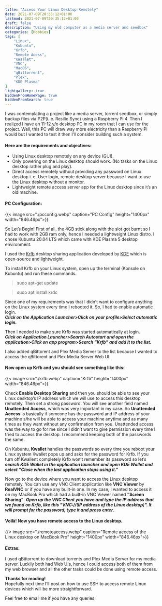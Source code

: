 ```yaml
---
title: "Access Your Linux Desktop Remotely"
date: 2021-07-09T20:35:12+01:00
lastmod: 2021-07-09T20:35:12+01:00
draft: false
description: "Using my old computer as a media server and seedbox"
categories: [Hobbies]
tags: [
    "Linux",
    "Kubuntu",
    "Krfb",
    "Remote Acess",
    "KWallet",
    "VNC",
    "MacOS",
    "qBittorrent",
    "Plex",
    "KDE Plasma"
]
lightgallery: true
hiddenFromHomePage: true
hiddenFromSearch: true
---
```


I was contemplating a project like a media server, torrent seedbox, or simply backup files via P2P(i. e. Resilio Sync) using a Raspberry Pi 4. Then I realized I have an 11-12 y/o desktop PC in my room that I can use for the project. Well, this PC will draw way more electricity than a Raspberry Pi would but I wanted to test it then I’ll consider building such a system. 

#### Here are the requirements and objectives: ####
- Using Linux desktop remotely on any device (GUI).
- Only powering on the Linux desktop should work. (No tasks on the Linux desktop rather plug and play).
- Direct access remotely without providing any password on Linux desktop i. e. User login, remote desktop server because I want to use the Linux desktop without a monitor.
- Lightweight remote access server app for the Linux desktop since it’s an old machine.

#### PC Configuration: ####

{{< image src="./pcconfig.webp" caption="PC Config" height="1400px" width="846.46px">}}

So Let’s Begin!
First of all, the 4GB stick along with the slot got burnt so I had to work with 2GB ram only, hence I needed a lightweight Linux distro. I chose Kubuntu 20.04 LTS which came with KDE Plasma 5 desktop environment.

I used the [Krfb](https://github.com/KDE/krfb "Krfb's GitHub Repository") desktop sharing application developed by [KDE](https://kde.org/ "KDE Website") which is open-source and lightweight.

To install Krfb on your Linux system, open up the terminal (Konsole on Kubuntu) and run these commands. 

>sudo apt-get update

>sudo apt install krdc


Since one of my requirements was that I didn’t want to configure anything on the Linux system every time I rebooted it. So, I had to enable automatic login. </br>
***Click on the Application Launcher>Click on your profile>Select automatic login.***

Then I needed to make sure Krfb was started automatically at login.</br>
***Click on Application Launcher>Search Autostart and open the application>Click on app program>Search “Krfb” and add it to the list.***</br> 

I also added qBittorent and Plex Media Server to the list because I wanted to access the qBittorent and Plex Media Server Web UI. 

#### Now open up Krfb and you should see something like this:

{{< image src="./krfb.webp" caption="Krfb" height="1400px" width="846.46px">}}


Check **Enable Desktop Sharing** and then you should be able to see your Linux desktop’s IP address which we will use to access this desktop remotely. Then set a strong password. You will see another field named **Unattended Access**, which was very important in my case.
So **Unattended Access** is basically if someone has the password and IP address of your machine s/he will be able to access your machine anytime and as many times as they want without any confirmation from you. Unattended access was the way to go for me since I didn’t want to give permission every time I tried to access the desktop. I recommend keeping both of the passwords the same. 

On Kubuntu, **Kwallet** handles the passwords so every time you reboot your Linux system Kwallet pops up and asks for the password for Krfb. If you turn off Kwallent completely Krfb won’t remember its password so let’s ***search KDE Wallet in the application launcher and open KDE Wallet and select “Close when the last application stops using it.”***

Now go to the device where you want to access the Linux desktop remotely. 
You can use any VNC Client application like **VNC Viewer** by **RealVNC** or if you have any built-in one. In my case, I wanted to access it on my MacBook Pro which had a built-in VNC Viewer named **"Screen Sharing"**. ***Open up the VNC Client you have and type the IP address that we found on Krfb, like this "VNC://(IP address of the Linux desktop)". It will prompt for the password, type it and press enter.***

#### Voilà! Now you have remote access to the Linux desktop.

{{< image src="./remoteaccess.webp" caption="Remote access of the Linux desktop on MacBook Pro" height="1400px" width="846.46px">}}

#### Extras: 
I used qBittorrent to download torrents and Plex Media Server for my media server. Luckily both had Web UIs, hence I could access both of them from my web browser and all the other tasks could be done using remote access. 

**Thanks for reading!**</br>
Hopefully next time I’ll post on how to use SSH to access remote Linux devices which will be more straightforward.

Feel free to email me if you have any queries. 
